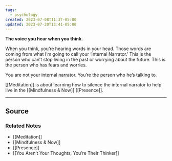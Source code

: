 ```yaml
---
tags:
  - psychology
created: 2023-07-08T11:37-05:00
updated: 2023-07-20T13:41-05:00
---
```

**The voice you hear when you think.**

When you think, you’re hearing words in your head. Those words are coming from what I’m going to call your ‘Internal Narrator.’ This is the person who can’t stop living in the past or worrying about the future. This is the person who has fears and worries.

You are not your internal narrator. You’re the person who he’s talking to. 

[[Meditation]] is about learning how to silence the internal narrator to help live in the [[Mindfulness & Now]] [[Presence]].

---

## Source


### Related Notes
- [[Meditation]] 
- [[Mindfulness & Now]] 
- [[Presence]] 
- [[You Aren’t Your Thoughts, You’re Their Thinker]]